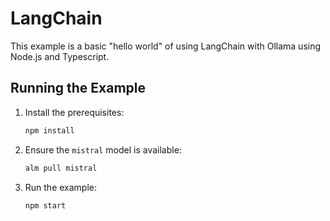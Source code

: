 # LangChain

This example is a basic "hello world" of using LangChain with Ollama using Node.js and Typescript.

## Running the Example

1. Install the prerequisites:

   ```bash
   npm install
   ```

2. Ensure the `mistral` model is available:

   ```bash
   alm pull mistral
   ```

3. Run the example:

   ```bash
   npm start
   ```
